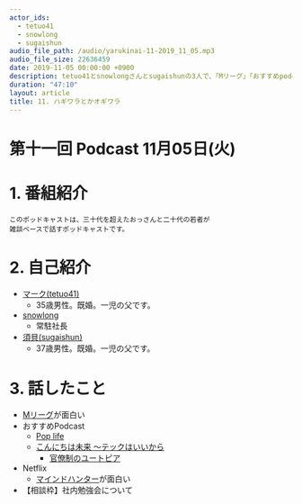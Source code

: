```yaml
---
actor_ids:
  - tetuo41
  - snowlong
  - sugaishun
audio_file_path: /audio/yarukinai-11-2019_11_05.mp3
audio_file_size: 22636459
date: 2019-11-05 00:00:00 +0900
description: tetuo41とsnowlongさんとsugaishunの3人で、「Mリーグ」「おすすめpodcast」「社内勉強会」について話しました。
duration: "47:10"
layout: article
title: 11. ハギワラとかオギワラ
---
```


# 第十一回 Podcast 11月05日(火)

# 1. 番組紹介
    このポッドキャストは、三十代を超えたおっさんと二十代の若者が
    雑談ベースで話すポッドキャストです。

# 2. 自己紹介
- [マーク(tetuo41)](https://twitter.com/tetuo41)
    - 35歳男性。既婚。一児の父です。
- [snowlong](https://twitter.com/_snowlong)
    - 常駐社長
- [須貝(sugaishun)](https://twitter.com/sugaishun)
    - 37歳男性。既婚。一児の父です。

# 3. 話したこと
- [Mリーグ](https://m-league.jp/)が面白い
- おすすめPodcast
    - [Pop life](https://open.spotify.com/show/7nEkNCcSn3m6FyTVXfCQeP)
    - [こんにちは未来 ～テックはいいから](https://open.spotify.com/show/2c3kxwRKYIziIeOsJqettg)
        - [官僚制のユートピア](https://www.amazon.co.jp/dp/4753103439)
- Netflix
    - [マインドハンター](https://www.netflix.com/title/80114855)が面白い
- 【相談枠】社内勉強会について
